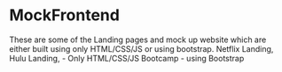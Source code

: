# MockFrontend

These are some of the Landing pages and mock up website which are either built using only HTML/CSS/JS or using bootstrap.
Netflix Landing, Hulu Landing, - Only HTML/CSS/JS
Bootcamp - using Bootstrap
